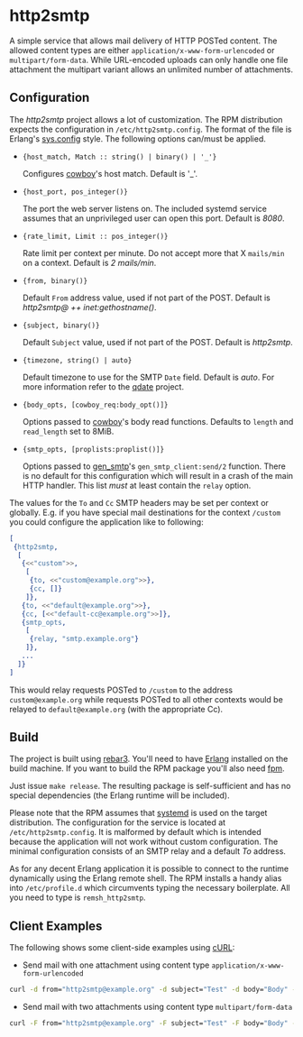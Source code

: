 http2smtp
=========

A simple service that allows mail delivery of HTTP POSTed content. The allowed
content types are either `application/x-www-form-urlencoded` or
`multipart/form-data`. While URL-encoded uploads can only handle one file
attachment the multipart variant allows an unlimited number of attachments.

Configuration
-------------

The _http2smtp_ project allows a lot of customization. The RPM distribution
expects the configuration in `/etc/http2smtp.config`. The format of the file is
Erlang's [sys.config](http://erlang.org/doc/man/config.html) style. The
following options can/must be applied.

* `{host_match, Match :: string() | binary() | '_'}`

  Configures [cowboy](https://github.com/ninenines/cowboy/)'s host match.
  Default is '_'.

* `{host_port, pos_integer()}`

  The port the web server listens on. The included systemd service assumes that
  an unprivileged user can open this port. Default is _8080_.

* `{rate_limit, Limit :: pos_integer()}`

  Rate limit per context per minute. Do not accept more that X `mails/min` on a
  context. Default is _2 mails/min_.

* `{from, binary()}`

  Default `From` address value, used if not part of the POST. Default is
  _http2smtp@ ++ inet:gethostname()_.

* `{subject, binary()}`

  Default `Subject` value, used if not part of the POST. Default is _http2smtp_.

* `{timezone, string() | auto}`

  Default timezone to use for the SMTP `Date` field. Default is _auto_. For more
  information refer to the [qdate](https://github.com/choptastic/qdate) project.

* `{body_opts, [cowboy_req:body_opt()]}`

  Options passed to [cowboy](https://github.com/ninenines/cowboy/)'s body read
  functions. Defaults to `length` and `read_length` set to 8MiB.

* `{smtp_opts, [proplists:proplist()]}`

  Options passed to [gen_smtp](https://github.com/Vagabond/gen_smtp)'s
  `gen_smtp_client:send/2` function. There is no default for this configuration
  which will result in a crash of the main HTTP handler. This list *must* at
  least contain the `relay` option.

The values for the `To` and `Cc` SMTP headers may be set per context or globally.
E.g. if you have special mail destinations for the context `/custom` you could
configure the application like to following:

```erlang
[
 {http2smtp,
  [
   {<<"custom">>,
    [
     {to, <<"custom@example.org">>},
     {cc, []}
    ]},
   {to, <<"default@example.org">>},
   {cc, [<<"default-cc@example.org">>]},
   {smtp_opts,
    [
     {relay, "smtp.example.org"}
    ]},
   ...
  ]}
]
```

This would relay requests POSTed to `/custom` to the address `custom@example.org`
while requests POSTed to all other contexts would be relayed to
`default@example.org` (with the appropriate Cc).

Build
-----

The project is built using [rebar3](http://rebar3.org/). You'll need to have
[Erlang](http://erlang.org/) installed on the build machine. If you want to
build the RPM package you'll also need [fpm](https://github.com/jordansissel/fpm).

Just issue `make release`. The resulting package is self-sufficient and has no
special dependencies (the Erlang runtime will be included).

Please note that the RPM assumes that
[systemd](https://www.freedesktop.org/wiki/Software/systemd/) is used on the
target distribution. The configuration for the service is located at
`/etc/http2smtp.config`. It is malformed by default which is intended because
the application will not work without custom configuration. The minimal
configuration consists of an SMTP relay and a default _To_ address.

As for any decent Erlang application it is possible to connect to the runtime
dynamically using the Erlang remote shell. The RPM installs a handy alias into
`/etc/profile.d` which circumvents typing the necessary boilerplate. All you
need to type is `remsh_http2smtp`.

Client Examples
---------------

The following shows some client-side examples using [cURL](https://curl.haxx.se/):

* Send mail with one attachment using content type `application/x-www-form-urlencoded`

```bash
curl -d from="http2smtp@example.org" -d subject="Test" -d body="Body" -d filename="filename.png" --data-urlencode data@filename.png http://localhost:8080/context
```

* Send mail with two attachments using content type `multipart/form-data`

```bash
curl -F from="http2smtp@example.org" -F subject="Test" -F body="Body" -F file1=@filename.png -F file2=@filename.txt http://localhost:8080/context
```
